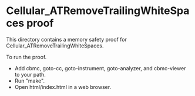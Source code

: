 Cellular_ATRemoveTrailingWhiteSpaces proof
==============

This directory contains a memory safety proof for Cellular_ATRemoveTrailingWhiteSpaces.

To run the proof.
* Add cbmc, goto-cc, goto-instrument, goto-analyzer, and cbmc-viewer
  to your path.
* Run "make".
* Open html/index.html in a web browser.